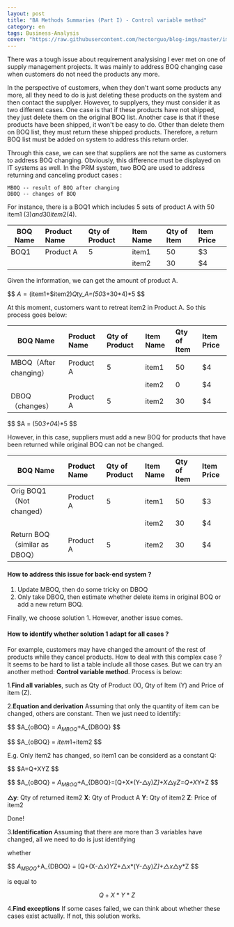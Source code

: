 ```yaml
---
layout: post
title: "BA Methods Summaries (Part I) - Control variable method"
category: en
tags: Business-Analysis
cover: "https://raw.githubusercontent.com/hectorguo/blog-imgs/master/img/6d0af205jw1evtvrnmx37j20q10d9n2e.jpg"
---
```


There was a tough issue about requirement analysising I ever met on one of supply management projects. It was mainly to address BOQ changing case when customers do not need the products any more.

In the perspective of customers, when they don't want some products any more, all they need to do is just deleting these products on the system and then contact the supplyer. However, to supplyers, they must consider it as two different cases.  One case is that if these products have not shipped, they just delete them on the original BOQ list. Another case is that if these products have been shipped, it won't be easy to do. Other than delete them on BOQ list, they must return these shipped products. Therefore, a return BOQ list must be added on system to address this return order.

Through this case, we can see that suppliers are not the same as customers to address BOQ changing. Obviously, this difference must be displayed on IT systems as well. In the PRM system, two BOQ are used to address returning and canceling product cases : 

~~~
MBOQ -- result of BOQ after changing
DBOQ -- changes of BOQ
~~~

For instance, there is a BOQ1 which includes 5 sets of product A with 50 item1 ($3) and 30 item2 ($4).

| BOQ Name | Product Name | Qty of Product | Item Name | Qty of Item | Item Price |
| ------ |:-------- |:-------- |:-------- |:-------- |:-------- |
| BOQ1   | Product A| 5      | item1    | 50     | $3     |
|        |          |          | item2    | 30     | $4      |

Given the information, we can get the amount of product A.

$$
$A =($item1+$item2)*Qty_A=(50*3+30*4)*5
$$

At this moment, customers want to retreat item2 in Product A. So this process goes below:

| BOQ Name | Product Name | Qty of Product | Item Name | Qty of Item | Item Price |
| ------ |:-------- |:-------- |:-------- |:-------- |:-------- |
| MBOQ（After changing）| Product A | 5 | item1 | 50 | $4 |
|                     |       |     | item2 | 0  | $4 |
| DBOQ（changes）  | Product A | 5 | item2 | 30 | $4 |

$$
$A = (50*3+0*4)*5
$$

However, in this case, suppliers must add a new BOQ for products that have been returned while original BOQ can not be changed.

| BOQ Name | Product Name | Qty of Product | Item Name | Qty of Item | Item Price |
| ------ |:-------- |:-------- |:-------- |:-------- |:-------- |
|Orig BOQ1（Not changed）       |Product A |5  |item1 |50 |$3|
|                     |      |     |item2 |30 |$4|
|Return BOQ（similar as DBOQ）|Product A |5  |item2 |30 |$4|

#### How to address this issue for back-end system ?

1. Update MBOQ, then do some tricky on DBOQ
2. Only take DBOQ, then estimate whether delete items in original BOQ or add a new return BOQ.

Finally, we choose solution 1. However, another issue comes.

#### How to identify whether solution 1 adapt for all cases ?

For example, customers may have changed the amount of the rest of products while they cancel products. How to deal with this complex case ? It seems to be hard to list a table include all those cases. But we can try an another method: **Control variable method**. Process is below:

1.**Find all variables**, such as Qty of Product (X), Qty of Item (Y) and Price of item (Z).

2.**Equation and derivation**
  Assuming that only the quantity of item can be changed, others are constant. Then we just need to identify:
  
  $$
  $A_{oBOQ} = $A_{MBOQ}+$A_{DBOQ}
  $$

  $$
  $A_{oBOQ} = $item1+$item2
  $$

  E.g. Only item2 has changed, so item1 can be considerd as a constant Q:
  
  $$
  $A=Q+XYZ
  $$

  $$
  $A_{oBOQ} = $A_{MBOQ}+$A_{DBOQ}=[Q+X*(Y-△y)*Z]+X*△y*Z=Q+X*Y*Z
  $$

  **△y**: Qty of returned item2
  **X**: Qty of Product A
  **Y**: Qty of item2
  **Z**: Price of item2

  Done!

3.**Identification**
  Assuming that there are more than 3 variables have changed, all we need to do is just identifying

  whether

  $$
  $A_{MBOQ}+$A_{DBOQ} = [Q+(X-△x)*Y*Z+△x*(Y-△y)*Z]+△x*△y*Z 
  $$

  is equal to 

  $$
  Q+X*Y*Z
  $$

4.**Find exceptions**
  If some cases failed, we can think about whether these cases exist actually. If not, this solution works.





